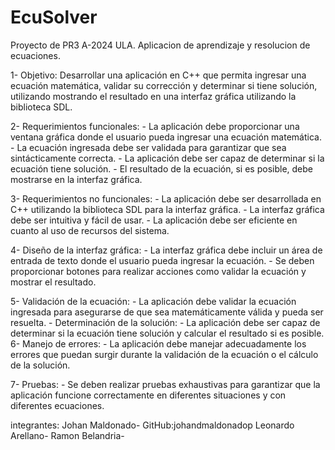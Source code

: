 # EcuSolver
Proyecto de PR3 A-2024 ULA. Aplicacion de aprendizaje y resolucion de ecuaciones.

1- Objetivo: Desarrollar una aplicación en C++ que permita ingresar una ecuación matemática, validar su corrección y determinar si tiene solución, utilizando mostrando el resultado en una interfaz gráfica utilizando la biblioteca SDL.

2- Requerimientos funcionales:
	- La aplicación debe proporcionar una ventana gráfica donde el usuario pueda ingresar una ecuación matemática.
	- La ecuación ingresada debe ser validada para garantizar que sea sintácticamente correcta.
	- La aplicación debe ser capaz de determinar si la ecuación tiene solución.
	- El resultado de la ecuación, si es posible, debe mostrarse en la interfaz gráfica.

3- Requerimientos no funcionales:
	- La aplicación debe ser desarrollada en C++ utilizando la biblioteca SDL para la interfaz gráfica.
	- La interfaz gráfica debe ser intuitiva y fácil de usar.
	- La aplicación debe ser eficiente en cuanto al uso de recursos del sistema.

4- Diseño de la interfaz gráfica:
	- La interfaz gráfica debe incluir un área de entrada de texto donde el usuario pueda ingresar la ecuación.
	- Se deben proporcionar botones para realizar acciones como validar la ecuación y mostrar el resultado.

5- Validación de la ecuación:
	- La aplicación debe validar la ecuación ingresada para asegurarse de que sea matemáticamente válida y pueda ser resuelta.
	- Determinación de la solución:
	- La aplicación debe ser capaz de determinar si la ecuación tiene solución y calcular el resultado si es posible.
6- Manejo de errores:
	- La aplicación debe manejar adecuadamente los errores que puedan surgir durante la validación de la ecuación o el cálculo de la solución.

7- Pruebas:
	- Se deben realizar pruebas exhaustivas para garantizar que la aplicación funcione correctamente en diferentes situaciones y con diferentes ecuaciones.

integrantes:
Johan Maldonado- GitHub:johandmaldonadop
Leonardo Arellano- 
Ramon Belandria-